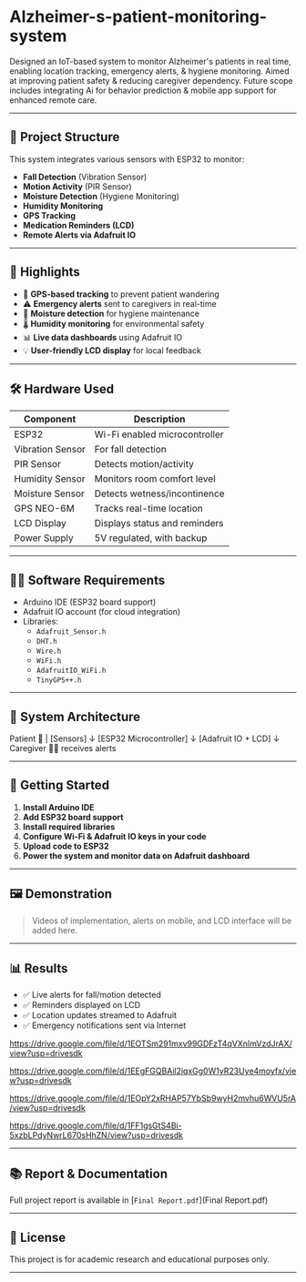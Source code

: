# Alzheimer-s-patient-monitoring-system
Designed an IoT-based system to monitor Alzheimer's patients in real time, enabling location tracking, emergency alerts, &amp; hygiene monitoring. Aimed at improving patient safety &amp; reducing caregiver dependency. Future scope includes integrating Ai for behavior prediction &amp; mobile app support for enhanced remote care.

---

## 🧩 Project Structure

This system integrates various sensors with ESP32 to monitor:

- **Fall Detection** (Vibration Sensor)
- **Motion Activity** (PIR Sensor)
- **Moisture Detection** (Hygiene Monitoring)
- **Humidity Monitoring**
- **GPS Tracking**
- **Medication Reminders (LCD)**
- **Remote Alerts via Adafruit IO**

---

## 📌 Highlights

- 📍 **GPS-based tracking** to prevent patient wandering
- ⚠️ **Emergency alerts** sent to caregivers in real-time
- 🧼 **Moisture detection** for hygiene maintenance
- 🌡️ **Humidity monitoring** for environmental safety
- 📊 **Live data dashboards** using Adafruit IO
- 💡 **User-friendly LCD display** for local feedback

---

## 🛠️ Hardware Used

| Component            | Description                          |
|---------------------|--------------------------------------|
| ESP32               | Wi-Fi enabled microcontroller        |
| Vibration Sensor    | For fall detection                   |
| PIR Sensor          | Detects motion/activity              |
| Humidity Sensor     | Monitors room comfort level          |
| Moisture Sensor     | Detects wetness/incontinence         |
| GPS NEO-6M          | Tracks real-time location            |
| LCD Display         | Displays status and reminders        |
| Power Supply        | 5V regulated, with backup            |

---

## 🧑‍💻 Software Requirements

- Arduino IDE (ESP32 board support)
- Adafruit IO account (for cloud integration)
- Libraries:
  - `Adafruit_Sensor.h`
  - `DHT.h`
  - `Wire.h`
  - `WiFi.h`
  - `AdafruitIO_WiFi.h`
  - `TinyGPS++.h`

---

## 🧠 System Architecture

Patient 🧓
|
[Sensors]
↓
[ESP32 Microcontroller]
↓
[Adafruit IO + LCD]
↓
Caregiver 👨‍⚕️ receives alerts


---

## 🚀 Getting Started

1. **Install Arduino IDE**
2. **Add ESP32 board support**
3. **Install required libraries**
4. **Configure Wi-Fi & Adafruit IO keys in your code**
5. **Upload code to ESP32**
6. **Power the system and monitor data on Adafruit dashboard**

---

## 🖼️ Demonstration

> Videos of implementation, alerts on mobile, and LCD interface will be added here.

---

## 📊 Results

- ✅ Live alerts for fall/motion detected
- ✅ Reminders displayed on LCD
- ✅ Location updates streamed to Adafruit
- ✅ Emergency notifications sent via Internet

https://drive.google.com/file/d/1EOTSm291mxv99GDFzT4qVXnImVzdJrAX/view?usp=drivesdk

https://drive.google.com/file/d/1EEgFGQBAil2jqxGg0W1yR23Uye4moyfx/view?usp=drivesdk

https://drive.google.com/file/d/1EOpY2xRHAP57YbSb9wyH2mvhu6WVU5rA/view?usp=drivesdk

https://drive.google.com/file/d/1FF1gsGtS4Bi-5xzbLPdyNwrL670sHhZN/view?usp=drivesdk


---

## 📚 Report & Documentation

Full project report is available in [`Final Report.pdf`](Final Report.pdf)

---

## 📄 License

This project is for academic research and educational purposes only.

---


